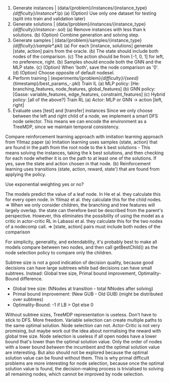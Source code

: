 1. Generate instances | (data/{problem}/instances/{instance_type}_{difficulty}/instance_*.lp)
   (a) (Option) Use only one dataset for testing (split into train and validation later)
2. Generate solutions | (data/{problem}/instances/{instance_type}_{difficulty}/instance_*-*.sol)
   (a) Remove instances with less than k solutions.
   (b) (Option) Combine generation and solving step.
3. Generate samples   | (data/{problem}/samples/{instance_type}_{difficulty}/sample_*.pkl)
   (a) For each [instance, solutions] generate [state, action] pairs from the oracle.
   (b) The state should include both nodes of the comparison.
   (c) The action should be from [-1, 0, 1] for left, no preference, right.
   (b) Samples should encode both the GNN and the MLP state.
   (c) (Option) When 'both', save the node comparison as '0'.
   (d) (Option) Choose opposite of default nodesel.
4. Perform training   | (experiments/{problem}_{difficulty}/{seed}_{timestamp}/best_params_*-*.pkl)
   Train IL
   (a) MLP policy: [He: branching_features, node_features, global_features]
   (b) GNN policy: [Gasse: variable_features, edge_features, constraint_features]
   (c) Hybrid policy: [all of the above?]
   Train RL
   (a) Actor: MLP or GNN -> action [left, right]
5. Evaluate uses [test] and [transfer] instances
Since we only choose between the left and right child of a node, we implement a smart DFS node selector.
This means we can encode the environment as a TreeMDP, since we maintain temporal consistency.

Compare reinforcement learning approach with imitation learning approach from Yilmaz paper
   (a) Imitation learning uses samples (state, action) that are found in the path from the root node to the k best solutions
      - This means solving the instances, taking the k best solutions, and then checking for each node whether it is
        on the path to at least one of the solutions. If yes, save the state and action chosen in that node.
   (b) Reinforcement learning uses transitions (state, action, reward, state') that are found from applying the policy.

Use exponential weighting yes or no?

The models predict the value of a leaf node.
In He et al. they calculate this for every open node.
In Yilmaz et al. they calculate this for the child nodes.
=> When we only consider children, the branching and tree features will largely overlap.
   the state can therefore best be described from the parent's perspective.
   However, this eliminates the possibility of using the model as a critic in actor-critic RL
in Labassi et al. they calculate this for the two nodes of a nodecomp call.
=> [state, action] pairs must include both nodes of the comparison

For simplicity, generality, and extendability, it's probably best to make all models compare between two nodes,
and then call getBestChild() as the node selection policy to compare only the children.


Subtree size is not a good indication of decision quality, because good decisions can have large subtrees while bad decisions
can have small subtrees. Instead: Global tree size, Primal bound improvement, Optimality-Bound difference.
- Global tree size: (NNodes at transition - total NNodes after solving)
- Primal bound improvement: (New GUB - Old GUB) (might be distributed over subtrees)
- Optimality-Bound: -1 if LB > Opt else 0

Without subtree sizes, TreeMDP representation is useless. Don't have to stick to DFS. More freedom.
Variable selection can create multiple paths to the same optimal solution. Node selection can not.
Actor-Critic is not very promising, but maybe work out the idea about normalising the reward with global tree size.
Node selection is useless if all open nodes have a lower bound that's lower than the optimal solution value.
Only the order of nodes with a lower bound *between* the incumbent and the optimal solution value are interesting.
But also should not be explored because the optimal solution value can be found without them.
This is why primal difficult problems are more interesting for node selection, because once the optimal solution value is found,
the decision-making process is trivialised to solving all remaining nodes, which cannot be improved by node selection.